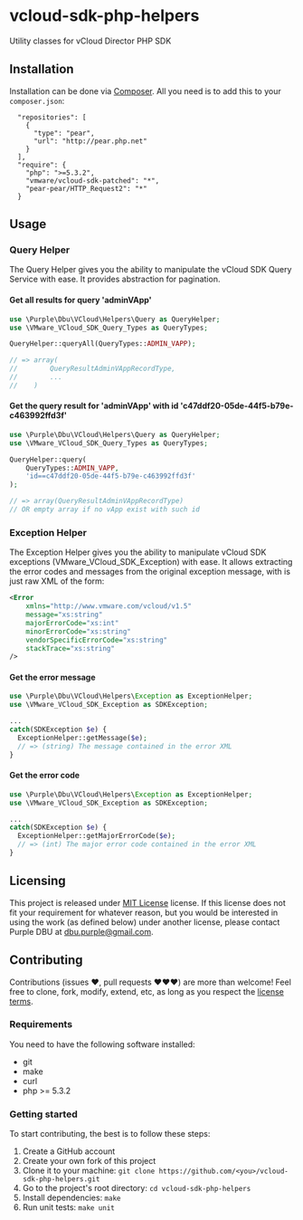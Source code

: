 vcloud-sdk-php-helpers
======================

Utility classes for vCloud Director PHP SDK


Installation
------------

Installation can be done via [Composer](http://getcomposer.org/). All you need
is to add this to your `composer.json`:

```
  "repositories": [
    {
      "type": "pear",
      "url": "http://pear.php.net"
    }
  ],
  "require": {
    "php": ">=5.3.2",
    "vmware/vcloud-sdk-patched": "*",
    "pear-pear/HTTP_Request2": "*"
  }
```

Usage
-----


### Query Helper

The Query Helper gives you the ability to manipulate the vCloud SDK Query
Service with ease. It provides abstraction for pagination.


#### Get all results for query 'adminVApp'
```php
use \Purple\Dbu\VCloud\Helpers\Query as QueryHelper;
use \VMware_VCloud_SDK_Query_Types as QueryTypes;
```
```php
QueryHelper::queryAll(QueryTypes::ADMIN_VAPP);

// => array(
//        QueryResultAdminVAppRecordType,
//        ...
//    )
```

#### Get the query result for 'adminVApp' with id 'c47ddf20-05de-44f5-b79e-c463992ffd3f'
```php
use \Purple\Dbu\VCloud\Helpers\Query as QueryHelper;
use \VMware_VCloud_SDK_Query_Types as QueryTypes;
```
```php
QueryHelper::query(
    QueryTypes::ADMIN_VAPP,
    'id==c47ddf20-05de-44f5-b79e-c463992ffd3f'
);

// => array(QueryResultAdminVAppRecordType)
// OR empty array if no vApp exist with such id
```


### Exception Helper

The Exception Helper gives you the ability to manipulate vCloud SDK exceptions
(VMware_VCloud_SDK_Exception) with ease. It allows extracting the error codes
and messages from the original exception message, with is just raw XML of the
form:
```xml
<Error
    xmlns="http://www.vmware.com/vcloud/v1.5"
    message="xs:string"
    majorErrorCode="xs:int"
    minorErrorCode="xs:string"
    vendorSpecificErrorCode="xs:string"
    stackTrace="xs:string"
/>
```

#### Get the error message

```php
use \Purple\Dbu\VCloud\Helpers\Exception as ExceptionHelper;
use \VMware_VCloud_SDK_Exception as SDKException;
```
```php
...
catch(SDKException $e) {
  ExceptionHelper::getMessage($e);
  // => (string) The message contained in the error XML
}
```

#### Get the error code

```php
use \Purple\Dbu\VCloud\Helpers\Exception as ExceptionHelper;
use \VMware_VCloud_SDK_Exception as SDKException;
```
```php
...
catch(SDKException $e) {
  ExceptionHelper::getMajorErrorCode($e);
  // => (int) The major error code contained in the error XML
}
```


Licensing
---------

This project is released under [MIT License](LICENSE) license. If this license
does not fit your requirement for whatever reason, but you would be interested
in using the work (as defined below) under another license, please contact
Purple DBU at [dbu.purple@gmail.com](mailto:dbu.purple@gmail.com).


Contributing
------------

Contributions (issues ♥, pull requests ♥♥♥) are more than welcome! Feel free to
clone, fork, modify, extend, etc, as long as you respect the
[license terms](LICENSE).


### Requirements

You need to have the following software installed:
- git
- make
- curl
- php >= 5.3.2


### Getting started

To start contributing, the best is to follow these steps:

1. Create a GitHub account
2. Create your own fork of this project
3. Clone it to your machine: `git clone https://github.com/<you>/vcloud-sdk-php-helpers.git`
4. Go to the project's root directory: `cd vcloud-sdk-php-helpers`
5. Install dependencies: `make`
6. Run unit tests: `make unit`
